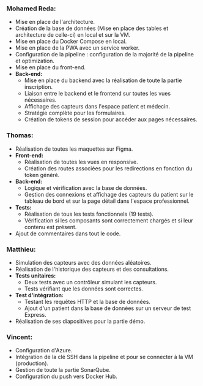 ### Mohamed Reda:
- Mise en place de l'architecture.
- Création de la base de données (Mise en place des tables et architecture de celle-ci) en local et sur la VM.
- Mise en place du Docker Compose en local.
- Mise en place de la PWA avec un service worker.
- Configuration de la pipeline : configuration de la majorité de la pipeline et optimization.
- Mise en place du front-end.
- **Back-end:**
  - Mise en place du backend avec la réalisation de toute la partie inscription.
  - Liaison entre le backend et le frontend sur toutes les vues nécessaires.
  - Affichage des capteurs dans l'espace patient et médecin.
  - Stratégie complète pour les formulaires.
  - Création de tokens de session pour accéder aux pages nécessaires.

### Thomas:

- Réalisation de toutes les maquettes sur Figma.
- **Front-end:**
  - Réalisation de toutes les vues en responsive.
  - Création des routes associées pour les redirections en fonction du token généré.
- **Back-end:**
  - Logique et vérification avec la base de données.
  - Gestion des connexions et affichage des capteurs du patient sur le tableau de bord et sur la page détail dans l'espace professionnel.
- **Tests:**
  - Réalisation de tous les tests fonctionnels (19 tests).
  - Vérification si les composants sont correctement chargés et si leur contenu est présent.
- Ajout de commentaires dans tout le code.


### Matthieu:

- Simulation des capteurs avec des données aléatoires.
- Réalisation de l'historique des capteurs et des consultations.
- **Tests unitaires:**
  - Deux tests avec un contrôleur simulant les capteurs.
  - Tests vérifiant que les données sont correctes.
- **Test d'intégration:**
  - Testant les requêtes HTTP et la base de données.
  - Ajout d'un patient dans la base de données sur un serveur de test Express.
- Réalisation de ses diapositives pour la partie démo.

### Vincent:

- Configuration d'Azure.
- Intégration de la clé SSH dans la pipeline et  pour se connecter à la VM (production).
- Gestion de toute la partie SonarQube.
- Configuration du push vers Docker Hub.
